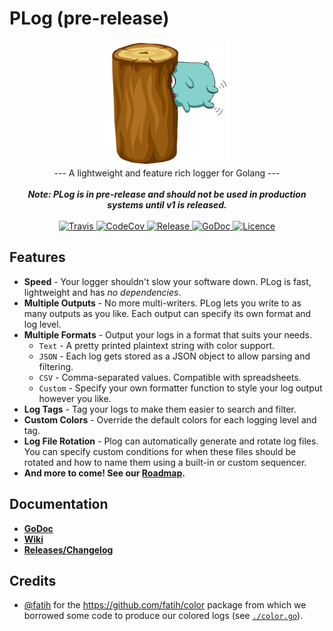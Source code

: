 # PLog (pre-release)

<p align="center">
    <img src="./images/plog.png" alt="PLog" width="200" /><br>
    --- A lightweight and feature rich logger for Golang ---<br>
    <br>
    <b><i>Note: PLog is in pre-release and should not be used in production systems until v1 is released.</i></b><br>
    <br>
    <a href="https://travis-ci.com/pd93/plog">
        <img src="https://img.shields.io/travis/pd93/plog/master?style=for-the-badge" alt="Travis" />
    </a>
    <a href="https://codecov.io/gh/pd93/plog">
        <img src="https://img.shields.io/codecov/c/github/pd93/plog?style=for-the-badge" alt="CodeCov" />
    </a>
    <a href="https://github.com/pd93/plog/releases">
        <img src="https://img.shields.io/github/v/release/pd93/plog?include_prereleases&style=for-the-badge" alt="Release" />
    </a>
    <a href="https://pkg.go.dev/github.com/pd93/plog">
        <img src="https://img.shields.io/badge/godoc-reference-5272B4.svg?style=for-the-badge" alt="GoDoc" />
    </a>
    <a href="https://github.com/pd93/plog/blob/master/LICENSE">
        <img src="https://img.shields.io/github/license/pd93/plog?style=for-the-badge" alt="Licence" />
    </a>
</p>

## Features

- **Speed** - Your logger shouldn't slow your software down. PLog is fast, lightweight and has *no dependencies*.
- **Multiple Outputs** - No more multi-writers. PLog lets you write to as many outputs as you like. Each output can specify its own format and log level.
- **Multiple Formats** - Output your logs in a format that suits your needs.
  - `Text` - A pretty printed plaintext string with color support.
  - `JSON` - Each log gets stored as a JSON object to allow parsing and filtering.
  - `CSV` - Comma-separated values. Compatible with spreadsheets.
  - `Custom` - Specify your own formatter function to style your log output however you like.
- **Log Tags** - Tag your logs to make them easier to search and filter.
- **Custom Colors** - Override the default colors for each logging level and tag.
- **Log File Rotation** - Plog can automatically generate and rotate log files. You can specify custom conditions for when these files should be rotated and how to name them using a built-in or custom sequencer.
- **And more to come! See our [Roadmap](https://github.com/pd93/plog/projects/1).**

## Documentation

- **[GoDoc](https://pkg.go.dev/github.com/pd93/plog)**
- **[Wiki](https://github.com/pd93/plog/wiki)**
- **[Releases/Changelog](https://github.com/pd93/plog/releases)**

## Credits

- [@fatih](https://github.com/fatih) for the https://github.com/fatih/color package from which we borrowed some code to produce our colored logs (see [`./color.go`](./color.go)).
